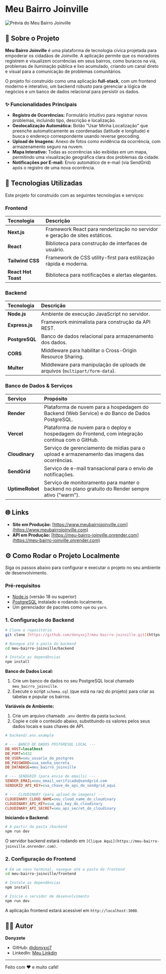 # Meu Bairro Joinville

![Prévia do Meu Bairro Joinville](https://i.imgur.com/Gd1DfBH.png)
## 📌 Sobre o Projeto

**Meu Bairro Joinville** é uma plataforma de tecnologia cívica projetada para empoderar os cidadãos de Joinville. A aplicação permite que os moradores registrem e visualizem ocorrências em seus bairros, como buracos na via, problemas de iluminação pública e lixo acumulado, criando um canal direto e visual para a comunicação de problemas comunitários.

O projeto foi construído como uma aplicação **full-stack**, com um frontend moderno e interativo, um backend robusto para gerenciar a lógica de negócios e um banco de dados relacional para persistir os dados.

### ✨ Funcionalidades Principais

* **Registro de Ocorrências:** Formulário intuitivo para registrar novos problemas, incluindo tipo, descrição e localização.
* **Geolocalização Automática:** Botão "Usar Minha Localização" que preenche automaticamente as coordenadas (latitude e longitude) e busca o endereço correspondente usando reverse geocoding.
* **Upload de Imagens:** Anexo de fotos como evidência da ocorrência, com armazenamento seguro na nuvem.
* **Mapa Interativo:** Todas as ocorrências são exibidas em um mapa, permitindo uma visualização geográfica clara dos problemas da cidade.
* **Notificações por E-mail:** Envio automático de e-mail (via SendGrid) após o registro de uma nova ocorrência.

## 🚀 Tecnologias Utilizadas

Este projeto foi construído com as seguintes tecnologias e serviços:

### **Frontend**

| Tecnologia | Descrição |
| :--- | :--- |
| **Next.js** | Framework React para renderização no servidor e geração de sites estáticos. |
| **React** | Biblioteca para construção de interfaces de usuário. |
| **Tailwind CSS** | Framework de CSS utility-first para estilização rápida e moderna. |
| **React Hot Toast** | Biblioteca para notificações e alertas elegantes. |

### **Backend**

| Tecnologia | Descrição |
| :--- | :--- |
| **Node.js** | Ambiente de execução JavaScript no servidor. |
| **Express.js** | Framework minimalista para construção da API REST. |
| **PostgreSQL** | Banco de dados relacional para armazenamento dos dados. |
| **CORS** | Middleware para habilitar o Cross-Origin Resource Sharing. |
| **Multer** | Middleware para manipulação de uploads de arquivos (`multipart/form-data`). |

### **Banco de Dados & Serviços**

| Serviço | Propósito |
| :--- | :--- |
| **Render** | Plataforma de nuvem para a hospedagem do Backend (Web Service) e do Banco de Dados PostgreSQL. |
| **Vercel** | Plataforma de nuvem para o deploy e hospedagem do Frontend, com integração contínua com o GitHub. |
| **Cloudinary** | Serviço de gerenciamento de mídias para o upload e armazenamento das imagens das ocorrências. |
| **SendGrid** | Serviço de e-mail transacional para o envio de notificações. |
| **UptimeRobot** | Serviço de monitoramento para manter o backend no plano gratuito do Render sempre ativo ("warm"). |

## 🌐 Links

* **Site em Produção:** [https://www.meubairrojoinville.com](https://www.meubairrojoinville.com)
* **API em Produção:** [https://meu-bairro-joinville.onrender.com](https://meu-bairro-joinville.onrender.com)

## ⚙️ Como Rodar o Projeto Localmente

Siga os passos abaixo para configurar e executar o projeto no seu ambiente de desenvolvimento.

### **Pré-requisitos**

* [Node.js](https://nodejs.org/en/) (versão 18 ou superior)
* [PostgreSQL](https://www.postgresql.org/download/) instalado e rodando localmente.
* Um gerenciador de pacotes como `npm` ou `yarn`.

### **1. Configuração do Backend**

```bash
# Clone o repositório
git clone [https://github.com/donyxxj7/meu-bairro-joinville.git](https://github.com/donyxxj7/meu-bairro-joinville.git)

# Navegue até a pasta do backend
cd meu-bairro-joinville/backend

# Instale as dependências
npm install
```

**Banco de Dados Local:**
1.  Crie um banco de dados no seu PostgreSQL local chamado `meu_bairro_joinville`.
2.  Execute o script `schema.sql` (que está na raiz do projeto) para criar as tabelas e popular os bairros.

**Variáveis de Ambiente:**
1.  Crie um arquivo chamado `.env` dentro da pasta `backend`.
2.  Copie e cole o conteúdo abaixo, substituindo os valores pelos seus dados locais e suas chaves de API.

```ini
# backend/.env.example

# --- BANCO DE DADOS POSTGRESQL LOCAL ---
DB_HOST=localhost
DB_PORT=5432
DB_USER=seu_usuario_do_postgres
DB_PASSWORD=sua_senha_secreta
DB_DATABASE=meu_bairro_joinville

# --- SENDGRID (para envio de emails) ---
SENDER_EMAIL=seu_email_verificado@sendgrid.com
SENDGRID_API_KEY=sua_chave_de_api_do_sendgrid_aqui

# --- CLOUDINARY (para upload de imagens) ---
CLOUDINARY_CLOUD_NAME=seu_cloud_name_do_cloudinary
CLOUDINARY_API_KEY=sua_api_key_do_cloudinary
CLOUDINARY_API_SECRET=seu_api_secret_do_cloudinary
```

**Iniciando o Backend:**
```bash
# A partir da pasta /backend
npm run dev
```
O servidor backend estará rodando em `[Clique Aqui](https://meu-bairro-joinville.onrender.com)`.

### **2. Configuração do Frontend**

```bash
# Em um novo terminal, navegue até a pasta do frontend
cd meu-bairro-joinville/frontend

# Instale as dependências
npm install

# Inicie o servidor de desenvolvimento
npm run dev
```
A aplicação frontend estará acessível em `http://localhost:3000`.

## 👨‍💻 Autor

**Donyzete**

* GitHub: [@donyxxj7](https://github.com/donyxxj7)
* LinkedIn: [Meu Linkdin](www.linkedin.com/in/donyzete)

---

Feito com ❤️ e muito café!